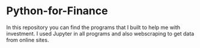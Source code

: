 # Python-for-Finance
In this repository you can find the programs that I built to help me with investment. I used Jupyter in all programs and also webscraping to get data from online sites.
